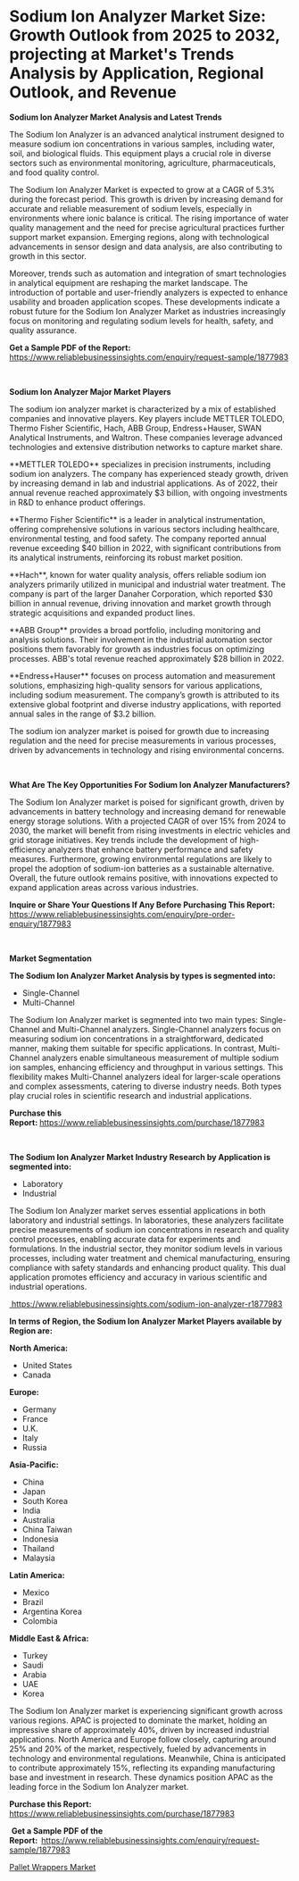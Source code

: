 <p><h1>Sodium Ion Analyzer Market Size: Growth Outlook from 2025 to 2032, projecting at Market's Trends Analysis by Application, Regional Outlook, and Revenue</h1></p><p><strong>Sodium Ion Analyzer Market Analysis and Latest Trends</strong></p>
<p><p>The Sodium Ion Analyzer is an advanced analytical instrument designed to measure sodium ion concentrations in various samples, including water, soil, and biological fluids. This equipment plays a crucial role in diverse sectors such as environmental monitoring, agriculture, pharmaceuticals, and food quality control. </p><p>The Sodium Ion Analyzer Market is expected to grow at a CAGR of 5.3% during the forecast period. This growth is driven by increasing demand for accurate and reliable measurement of sodium levels, especially in environments where ionic balance is critical. The rising importance of water quality management and the need for precise agricultural practices further support market expansion. Emerging regions, along with technological advancements in sensor design and data analysis, are also contributing to growth in this sector. </p><p>Moreover, trends such as automation and integration of smart technologies in analytical equipment are reshaping the market landscape. The introduction of portable and user-friendly analyzers is expected to enhance usability and broaden application scopes. These developments indicate a robust future for the Sodium Ion Analyzer Market as industries increasingly focus on monitoring and regulating sodium levels for health, safety, and quality assurance.</p></p>
<p><strong>Get a Sample PDF of the Report:&nbsp;</strong> <a href="https://www.reliablebusinessinsights.com/enquiry/request-sample/1877983?utm_campaign=3439&utm_medium=2&utm_source=Github&utm_content=ia&utm_term=11042025&utm_id=sodium-ion-analyzer">https://www.reliablebusinessinsights.com/enquiry/request-sample/1877983</a></p>
<p>&nbsp;</p>
<p><strong>Sodium Ion Analyzer Major Market Players</strong></p>
<p><p>The sodium ion analyzer market is characterized by a mix of established companies and innovative players. Key players include METTLER TOLEDO, Thermo Fisher Scientific, Hach, ABB Group, Endress+Hauser, SWAN Analytical Instruments, and Waltron. These companies leverage advanced technologies and extensive distribution networks to capture market share.</p><p>**METTLER TOLEDO** specializes in precision instruments, including sodium ion analyzers. The company has experienced steady growth, driven by increasing demand in lab and industrial applications. As of 2022, their annual revenue reached approximately $3 billion, with ongoing investments in R&D to enhance product offerings.</p><p>**Thermo Fisher Scientific** is a leader in analytical instrumentation, offering comprehensive solutions in various sectors including healthcare, environmental testing, and food safety. The company reported annual revenue exceeding $40 billion in 2022, with significant contributions from its analytical instruments, reinforcing its robust market position.</p><p>**Hach**, known for water quality analysis, offers reliable sodium ion analyzers primarily utilized in municipal and industrial water treatment. The company is part of the larger Danaher Corporation, which reported $30 billion in annual revenue, driving innovation and market growth through strategic acquisitions and expanded product lines.</p><p>**ABB Group** provides a broad portfolio, including monitoring and analysis solutions. Their involvement in the industrial automation sector positions them favorably for growth as industries focus on optimizing processes. ABB's total revenue reached approximately $28 billion in 2022.</p><p>**Endress+Hauser** focuses on process automation and measurement solutions, emphasizing high-quality sensors for various applications, including sodium measurement. The company’s growth is attributed to its extensive global footprint and diverse industry applications, with reported annual sales in the range of $3.2 billion.</p><p>The sodium ion analyzer market is poised for growth due to increasing regulation and the need for precise measurements in various processes, driven by advancements in technology and rising environmental concerns.</p></p>
<p>&nbsp;</p>
<p><strong>What Are The Key Opportunities For Sodium Ion Analyzer Manufacturers?</strong></p>
<p><p>The Sodium Ion Analyzer market is poised for significant growth, driven by advancements in battery technology and increasing demand for renewable energy storage solutions. With a projected CAGR of over 15% from 2024 to 2030, the market will benefit from rising investments in electric vehicles and grid storage initiatives. Key trends include the development of high-efficiency analyzers that enhance battery performance and safety measures. Furthermore, growing environmental regulations are likely to propel the adoption of sodium-ion batteries as a sustainable alternative. Overall, the future outlook remains positive, with innovations expected to expand application areas across various industries.</p></p>
<p><strong>Inquire or Share Your Questions If Any Before Purchasing This Report:</strong> <a href="https://www.reliablebusinessinsights.com/enquiry/pre-order-enquiry/1877983?utm_campaign=3439&utm_medium=2&utm_source=Github&utm_content=ia&utm_term=11042025&utm_id=sodium-ion-analyzer">https://www.reliablebusinessinsights.com/enquiry/pre-order-enquiry/1877983</a></p>
<p>&nbsp;</p>
<p><strong>Market Segmentation</strong></p>
<p><strong>The Sodium Ion Analyzer Market Analysis by types is segmented into:</strong></p>
<p><ul><li>Single-Channel</li><li>Multi-Channel</li></ul></p>
<p><p>The Sodium Ion Analyzer market is segmented into two main types: Single-Channel and Multi-Channel analyzers. Single-Channel analyzers focus on measuring sodium ion concentrations in a straightforward, dedicated manner, making them suitable for specific applications. In contrast, Multi-Channel analyzers enable simultaneous measurement of multiple sodium ion samples, enhancing efficiency and throughput in various settings. This flexibility makes Multi-Channel analyzers ideal for larger-scale operations and complex assessments, catering to diverse industry needs. Both types play crucial roles in scientific research and industrial applications.</p></p>
<p><strong>Purchase this Report:&nbsp;</strong><a href="https://www.reliablebusinessinsights.com/purchase/1877983?utm_campaign=3439&utm_medium=2&utm_source=Github&utm_content=ia&utm_term=11042025&utm_id=sodium-ion-analyzer">https://www.reliablebusinessinsights.com/purchase/1877983</a></p>
<p>&nbsp;</p>
<p><strong>The Sodium Ion Analyzer Market Industry Research by Application is segmented into:</strong></p>
<p><ul><li>Laboratory</li><li>Industrial</li></ul></p>
<p><p>The Sodium Ion Analyzer market serves essential applications in both laboratory and industrial settings. In laboratories, these analyzers facilitate precise measurements of sodium ion concentrations in research and quality control processes, enabling accurate data for experiments and formulations. In the industrial sector, they monitor sodium levels in various processes, including water treatment and chemical manufacturing, ensuring compliance with safety standards and enhancing product quality. This dual application promotes efficiency and accuracy in various scientific and industrial operations.</p></p>
<p><a href="https://www.reliablebusinessinsights.com/sodium-ion-analyzer-r1877983?utm_campaign=3439&utm_medium=2&utm_source=Github&utm_content=ia&utm_term=11042025&utm_id=sodium-ion-analyzer">&nbsp;https://www.reliablebusinessinsights.com/sodium-ion-analyzer-r1877983</a></p>
<p><strong>In terms of Region, the Sodium Ion Analyzer Market Players available by Region are:</strong></p>
<p>
    <p> <strong> North America: </strong>
        <ul>
            <li>United States</li>
            <li>Canada</li>
        </ul>
        </p> 
    <p> <strong> Europe: </strong>
        <ul>
            <li>Germany</li>
            <li>France</li>
            <li>U.K.</li>
            <li>Italy</li>
            <li>Russia</li>
        </ul>
        </p> 
    <p> <strong> Asia-Pacific: </strong>
        <ul>
            <li>China</li>
            <li>Japan</li>
            <li>South Korea</li>
            <li>India</li>
            <li>Australia</li>
            <li>China Taiwan</li>
            <li>Indonesia</li>
            <li>Thailand</li>
            <li>Malaysia</li>
        </ul>
        </p> 
    <p> <strong> Latin America: </strong>
        <ul>
            <li>Mexico</li>
            <li>Brazil</li>
            <li>Argentina Korea</li>
            <li>Colombia</li>
        </ul>
        </p> 
    <p> <strong> Middle East & Africa: </strong>
        <ul>
            <li>Turkey</li>
            <li>Saudi</li>
            <li>Arabia</li>
            <li>UAE</li>
            <li>Korea</li>
        </ul>
    </p>
    </p>
<p><p>The Sodium Ion Analyzer market is experiencing significant growth across various regions. APAC is projected to dominate the market, holding an impressive share of approximately 40%, driven by increased industrial applications. North America and Europe follow closely, capturing around 25% and 20% of the market, respectively, fueled by advancements in technology and environmental regulations. Meanwhile, China is anticipated to contribute approximately 15%, reflecting its expanding manufacturing base and investment in research. These dynamics position APAC as the leading force in the Sodium Ion Analyzer market.</p></p>
<p><strong>Purchase this Report: </strong><a href="https://www.reliablebusinessinsights.com/purchase/1877983?utm_campaign=3439&utm_medium=2&utm_source=Github&utm_content=ia&utm_term=11042025&utm_id=sodium-ion-analyzer">https://www.reliablebusinessinsights.com/purchase/1877983</a></p>
<p>&nbsp;<strong>Get a Sample PDF of the Report:&nbsp;&nbsp;</strong><a href="https://www.reliablebusinessinsights.com/enquiry/request-sample/1877983?utm_campaign=3439&utm_medium=2&utm_source=Github&utm_content=ia&utm_term=11042025&utm_id=sodium-ion-analyzer">https://www.reliablebusinessinsights.com/enquiry/request-sample/1877983</a></p>
<p><strong></strong></p>
<p><p><a href="https://github.com/saaindosya/Market-Research-Report-List-1/blob/main/pallet-wrappers-market.md?utm_campaign=3439&utm_medium=2&utm_source=Github&utm_content=ia&utm_term=11042025&utm_id=sodium-ion-analyzer">Pallet Wrappers Market</a></p></p>
